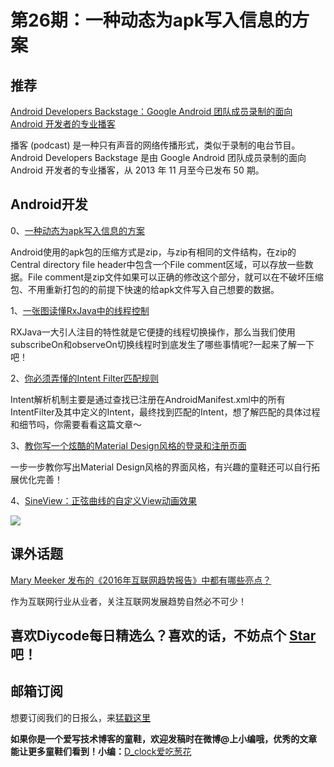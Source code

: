 # 第26期：一种动态为apk写入信息的方案

## 推荐

[Android Developers Backstage：Google Android 团队成员录制的面向 Android 开发者的专业播客](http://diycode.cc/topics/130)

播客 (podcast) 是一种只有声音的网络传播形式，类似于录制的电台节目。Android Developers Backstage 是由 Google Android 团队成员录制的面向 Android 开发者的专业播客，从 2013 年 11 月至今已发布 50 期。

## Android开发

0、[一种动态为apk写入信息的方案](http://pingguohe.net/2016/03/21/Dynimac-write-infomation-into-apk.html)

Android使用的apk包的压缩方式是zip，与zip有相同的文件结构，在zip的Central directory file header中包含一个File comment区域，可以存放一些数据。File comment是zip文件如果可以正确的修改这个部分，就可以在不破坏压缩包、不用重新打包的的前提下快速的给apk文件写入自己想要的数据。

1、[一张图读懂RxJava中的线程控制](http://mp.weixin.qq.com/s?__biz=MzA4NTg1MjM0Mg==&mid=509777575&idx=1&sn=9ace4885f32a1f274e4be8d839700486&scene=0&previewkey=nzeuLjmwTmgy6%2FZhzIm6qswqSljwj2bfCUaCyDofEow%3D)

RXJava一大引人注目的特性就是它便捷的线程切换操作，那么当我们使用subscribeOn和observeOn切换线程时到底发生了哪些事情呢?一起来了解一下吧！

2、[你必须弄懂的Intent Filter匹配规则](http://blog.csdn.net/mynameishuangshuai/article/details/51673273)

 Intent解析机制主要是通过查找已注册在AndroidManifest.xml中的所有IntentFilter及其中定义的Intent，最终找到匹配的Intent，想了解匹配的具体过程和细节吗，你需要看看这篇文章～

3、[教你写一个炫酷的Material Design风格的登录和注册页面](http://tikitoo.github.io/2016/05/17/beautiful-android-login-and-signup-screens-with-material-design-zh/)

一步一步教你写出Material Design风格的界面风格，有兴趣的童鞋还可以自行拓展优化完善！

4、[SineView：正弦曲线的自定义View动画效果](https://github.com/guiguegon/SineView)

![](https://github.com/guiguegon/SineView/raw/master/screenshots/animating.gif)


## 课外话题

[Mary Meeker 发布的《2016年互联网趋势报告》中都有哪些亮点？](https://www.zhihu.com/question/47012694)

作为互联网行业从业者，关注互联网发展趋势自然必不可少！


## 喜欢Diycode每日精选么？喜欢的话，不妨点个 **[Star](https://github.com/DiyCodes/code_news)** 吧！


## 邮箱订阅

想要订阅我们的日报么，来[猛戳这里](http://list.qq.com/cgi-bin/qf_invite?id=d469993d2c888e971c0fbb2309c4d84256968386b126b967)

**如果你是一个爱写技术博客的童鞋，欢迎发稿时在微博@上小编哦，优秀的文章能让更多童鞋们看到！小编：**[D_clock爱吃葱花](http://weibo.com/2480694892/profile?rightmod=1&wvr=6&mod=personinfo&is_all=1)
